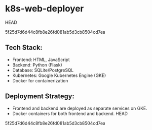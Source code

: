 # k8s-web-deployer
 HEAD

5f25d7d6d44c8fb8e26fd081ab5d3cb8504cd7ea
## Tech Stack:
- Frontend: HTML, JavaScript
- Backend: Python (Flask)
- Database: SQLite/PostgreSQL
- Kubernetes: Google Kubernetes Engine (GKE)
- Docker for containerization

## Deployment Strategy:
- Frontend and backend are deployed as separate services on GKE.
- Docker containers for both frontend and backend.
 HEAD




 5f25d7d6d44c8fb8e26fd081ab5d3cb8504cd7ea
